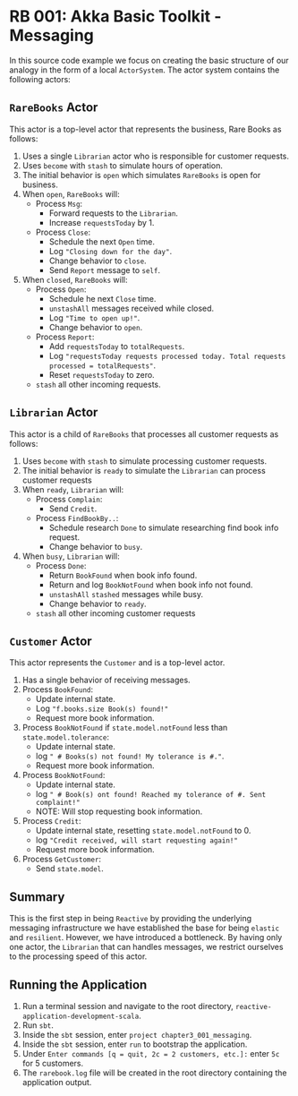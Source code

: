 # RB 001: Akka Basic Toolkit - Messaging

In this source code example we focus on creating the basic structure of our analogy in the form of a local `ActorSystem`. The actor system contains the following actors:

## `RareBooks` Actor

This actor is a top-level actor that represents the business, Rare Books as follows:

1. Uses a single `Librarian` actor who is responsible for customer requests.
2. Uses `become` with `stash` to simulate hours of operation.
3. The initial behavior is `open` which simulates `RareBooks` is open for business.
4. When `open`, `RareBooks` will:
    - Process `Msg`:
        - Forward requests to the `Librarian`.
        - Increase `requestsToday` by 1.
    - Process `Close`:
        - Schedule the next `Open` time.
        - Log `"Closing down for the day"`.
        - Change behavior to `close`.
        - Send `Report` message to `self`.
5. When `closed`, `RareBooks` will:
    - Process `Open`:
        - Schedule he next `Close` time.
        - `unstashAll` messages received while closed.
        - Log `"Time to open up!"`.
        - Change behavior to `open`.
    - Process `Report`:
        - Add `requestsToday` to `totalRequests`.
        - Log `"requestsToday requests processed today. Total requests processed = totalRequests"`.
        - Reset `requestsToday` to zero.
    - `stash` all other incoming requests.

## `Librarian` Actor

This actor is a child of `RareBooks` that processes all customer requests as follows:

1. Uses `become` with `stash` to simulate processing customer requests.
2. The initial behavior is `ready` to simulate the `Librarian` can process customer requests
3. When `ready`, `Librarian` will:
    - Process `Complain`:
        - Send `Credit`.
    - Process `FindBookBy..`:
        - Schedule research `Done` to simulate researching find book info request.
        - Change behavior to `busy`.
4. When `busy`, `Librarian` will:
    - Process `Done`:
        - Return `BookFound` when book info found.
        - Return and log `BookNotFound` when book info not found.
        - `unstashAll` `stashed` messages while busy.
        - Change behavior to `ready`.
    - `stash` all other incoming customer requests

## `Customer` Actor

This actor represents the `Customer` and is a top-level actor.

1. Has a single behavior of receiving messages.
2. Process `BookFound`:
    - Update internal state.
    - Log `"f.books.size Book(s) found!"`
    - Request more book information.
3. Process `BookNotFound` if `state.model.notFound` less than `state.model.tolerance`:
    - Update internal state.
    - log `" # Books(s) not found! My tolerance is #."`.
    - Request more book information.
4. Process `BookNotFound`:
    - Update internal state.
    - log `" # Book(s) ont found! Reached my tolerance of #. Sent complaint!"`
    - NOTE: Will stop requesting book information.
5. Process `Credit`:
    - Update internal state, resetting `state.model.notFound` to 0.
    - log `"Credit received, will start requesting again!"`
    - Request more book information.
6. Process `GetCustomer`:
    - Send `state.model`.

## Summary

This is the first step in being `Reactive` by providing the underlying messaging infrastructure we have established the base for being `elastic` and `resilient`. However, we have introduced a bottleneck. By having only one actor, the `Librarian` that can handles messages, we restrict ourselves to the processing speed of this actor.

## Running the Application

1. Run a terminal session and navigate to the root directory, `reactive-application-development-scala`.
2. Run `sbt`.
3. Inside the `sbt` session, enter `project chapter3_001_messaging`.
4. Inside the `sbt` session, enter `run` to bootstrap the application.
5. Under `Enter commands [q = quit, 2c = 2 customers, etc.]:` enter `5c` for 5 customers.
6. The `rarebook.log` file will be created in the root directory containing the application output.
